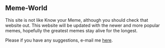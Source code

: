 
Meme-World
---

This site is not like Know your Meme, although you should check that website out. This website will be updated with the newer and more popular memes, hopefully the greatest memes stay alive for the longest.

Please if you have any suggestions, e-mail me [here](mailto:Starbucks.coffee.ish@gmail.com).
